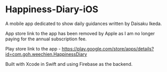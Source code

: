 # Happiness-Diary-iOS

A mobile app dedicated to show daily guidances written by Daisaku Ikeda.

App store link to the app has been removed by Apple as I am no longer paying for the annual subscription fee.

Play store link to the app - https://play.google.com/store/apps/details?id=com.goh.weechien.HappinessDiary

Built with Xcode in Swift and using Firebase as the backend.
